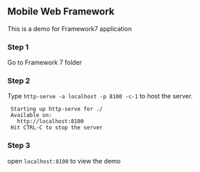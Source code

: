 ## Mobile Web Framework

This is a demo for Framework7 application

### Step 1
 Go to Framework 7 folder

### Step 2
  Type `http-serve -a localhost -p 8100 -c-1` to host the server.
```
 Starting up http-serve for ./
 Available on:
   http://localhost:8100
 Hit CTRL-C to stop the server
```
### Step 3
 open `localhost:8100` to view the demo
